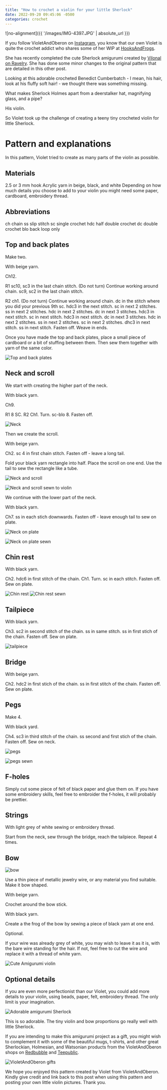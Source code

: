 ```yaml
---
title: "How to crochet a violin for your little Sherlock"
date: 2022-09-20 09:45:06 -0500
categories: crochet
---
```


![no-alignment]({{ '/images/IMG-4397.JPG' | absolute_url }})

If you follow VioletAndOberon on [Instagram](https://www.instagram.com/violetandoberon/), you know that our own Violet is quite the crochet addict who shares some of her WIP at [HooksAndFrogs](https://www.instagram.com/hooksandfrogs/).

She has recently completed the cute Sherlock amigurumi created by [Vilonal on Ravelry](https://www.ravelry.com/patterns/library/crocheted-consulting-detective).
She has done some minor changes to the original pattern that are detailed in this other post. 

Looking at this adorable crocheted Benedict Cumberbatch - I mean, his hair, look at his fluffy soft hair! - we thought there was something missing. 

What makes Sherlock Holmes apart from a deerstalker hat, magnifying glass, and a pipe?

His violin.

So Violet took up the challenge of creating a teeny tiny crocheted violin for little Sherlock. 

# Pattern and explanations

In this pattern, Violet tried to create as many parts of the violin as possible.


## Materials

2.5 or 3 mm hook
Acrylic yarn in beige, black, and white
Depending on how much details you choose to add to your violin you might need some paper, cardboard, embroidery thread.


## Abbreviations

ch chain
ss slip stitch
sc single crochet
hdc half double crochet
dc double crochet
blo back loop only


## Top and back plates 

Make two.

With beige yarn.

Ch12.

R1 sc10, sc3 in the last chain stitch. (Do not turn) Continue working around chain. sc9, sc2 in the last chain stitch.

R2 ch1. (Do not turn) Continue working around chain. dc in the stitch where you did your previous 9th sc. hdc3 in the next stitch. sc in next 2 stitches. ss in next 2 stitches. hdc in next 2 stitches. dc in next 3 stitches. hdc3 in next stitch. sc in next stitch. hdc3 in next stitch. dc in next 3 stitches. hdc in next 2 stitches. ss in next 2 stitches. sc in next 2 stitches. dhc3 in next stitch. ss in next stitch. Fasten off. Weave in ends.

Once you have made the top and back plates, place a small piece of cardboard or a bit of stuffing between them. Then sew them together with yarn of the same color. 


![Top and back plates](/images/IMG-4263.JPG)


## Neck and scroll

We start with creating the higher part of the neck. 

With black yarn.

Ch9.

R1 8 SC.
R2 Ch1. Turn. sc-blo 8. Fasten off.

![Neck](/images/IMG-4262.JPG)

Then we create the scroll.

With beige yarn.

Ch2. sc 4 in first chain stitch. Fasten off - leave a long tail.

Fold your black yarn rectangle into half. Place the scroll on one end. Use the tail to sew the rectangle like a tube. 

![Neck and scroll](/images/IMG-4265.JPG)

![Neck and scroll sewn to violin](/images/IMG-4268.JPG)

We continue with the lower part of the neck.

With black yarn.

Ch7. ss in each stich downwards. Fasten off - leave enough tail to sew on plate. 

![Neck on plate](/images/IMG-4270.JPG)

![Neck on plate sewn](/images/IMG-4271.JPG)

## Chin rest

With black yarn.

Ch2. hdc6 in first stitch of the chain. Ch1. Turn. sc in each stitch. Fasten off. Sew on plate.

![Chin rest](/images/IMG-4272.JPG)
![Chin rest sewn](/images/IMG-4274.JPG)

## Tailpiece

With black yarn. 

Ch3. sc2 in second stitch of the chain. ss in same stitch. ss in first stich of the chain. Fasten off. Sew on plate.

![tailpiece](/images/IMG-4276.JPG)


## Bridge

With beige yarn.

Ch2. hdc2 in first stich of the chain. ss in first stitch of the chain. Fasten off. Sew on plate.

## Pegs

Make 4.

With black yard. 

Ch4. sc3 in third stitch of the chain. ss second and first stich of the chain. Fasten off. Sew on neck.

![pegs](/images/IMG-4277.JPG)

![pegs sewn](/images/IMG-4279.JPG)

## F-holes

Simply cut some piece of felt of black paper and glue them on. If you have some embroidery skills, feel free to embroider the f-holes, it will probably be prettier.

## Strings

With light grey of white sewing or embroidery thread.

Start from the neck, sew through the bridge, reach the tailpiece. Repeat 4 times.

## Bow

![bow](/images/IMG-4286.JPG)

Use a thin piece of metallic jewelry wire, or any material you find suitable. Make it bow shaped.

With beige yarn.

Crochet around the bow stick.

With black yarn.

Create a the frog of the bow by sewing a piece of black yarn at one end. 

Optional.

If your wire was already grey of white, you may wish to leave it as it is, with the bare wire standing for the hair. If not, feel free to cut the wire and replace it with a thread of white yarn.


![Cute Amigurumi violin](/images/IMG-4475b.JPG)


## Optional details

If you are even more perfectionist than our Violet, you could add more details to your violin, using beads, paper, felt, embroidery thread. The only limit is your imagination.


![Adorable amigurumi Sherlock](/images/IMG-4397b.JPG)

This is so adorable. The tiny violin and bow proportions go really well with little Sherlock.


If you are intending to make this amigurumi project as a gift, you might wish to complement it with some of the beautiful mugs, t-shirts, and other great Sherlockian, Holmesian, and Watsonian products from the VioletAndOberon shops on [Redbubble](https://www.redbubble.com/people/violetandoberon/shop) and [Teepublic](https://www.teepublic.com/user/violetandoberon).

![VioletAndOberon gifts](/images/IMG-4429b.JPG)

We hope you enjoyed this pattern created by Violet from VioletAndOberon. Kindly give credit and link back to this post when using this pattern and posting your own little violin pictures. Thank you.






